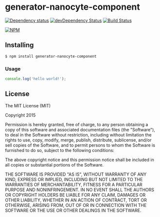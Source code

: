 # generator-nanocyte-component

[![Dependency status](http://img.shields.io/david/sqrtofsaturn/generator-nanocyte-component.svg?style=flat)](https://david-dm.org/sqrtofsaturn/generator-nanocyte-component)
[![devDependency Status](http://img.shields.io/david/dev/sqrtofsaturn/generator-nanocyte-component.svg?style=flat)](https://david-dm.org/sqrtofsaturn/generator-nanocyte-component#info=devDependencies)
[![Build Status](http://img.shields.io/travis/sqrtofsaturn/generator-nanocyte-component.svg?style=flat&branch=master)](https://travis-ci.org/sqrtofsaturn/generator-nanocyte-component)

[![NPM](https://nodei.co/npm/generator-nanocyte-component.svg?style=flat)](https://npmjs.org/package/generator-nanocyte-component)

## Installing

```bash
$ npm install generator-nanocyte-component
```

### Usage

```javascript
console.log('hello world!');
```

## License

The MIT License (MIT)

Copyright 2015 

Permission is hereby granted, free of charge, to any person obtaining a copy
of this software and associated documentation files (the "Software"), to deal
in the Software without restriction, including without limitation the rights
to use, copy, modify, merge, publish, distribute, sublicense, and/or sell
copies of the Software, and to permit persons to whom the Software is
furnished to do so, subject to the following conditions:

The above copyright notice and this permission notice shall be included in
all copies or substantial portions of the Software.

THE SOFTWARE IS PROVIDED "AS IS", WITHOUT WARRANTY OF ANY KIND, EXPRESS OR
IMPLIED, INCLUDING BUT NOT LIMITED TO THE WARRANTIES OF MERCHANTABILITY,
FITNESS FOR A PARTICULAR PURPOSE AND NONINFRINGEMENT. IN NO EVENT SHALL THE
AUTHORS OR COPYRIGHT HOLDERS BE LIABLE FOR ANY CLAIM, DAMAGES OR OTHER
LIABILITY, WHETHER IN AN ACTION OF CONTRACT, TORT OR OTHERWISE, ARISING FROM,
OUT OF OR IN CONNECTION WITH THE SOFTWARE OR THE USE OR OTHER DEALINGS IN
THE SOFTWARE.
